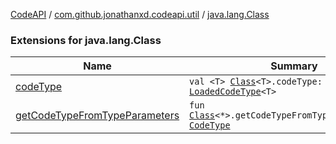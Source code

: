 [CodeAPI](../../index.md) / [com.github.jonathanxd.codeapi.util](../index.md) / [java.lang.Class](.)

### Extensions for java.lang.Class

| Name | Summary |
|---|---|
| [codeType](code-type.md) | `val <T> `[`Class`](http://docs.oracle.com/javase/6/docs/api/java/lang/Class.html)`<T>.codeType: `[`LoadedCodeType`](../../com.github.jonathanxd.codeapi.type/-loaded-code-type/index.md)`<T>` |
| [getCodeTypeFromTypeParameters](get-code-type-from-type-parameters.md) | `fun `[`Class`](http://docs.oracle.com/javase/6/docs/api/java/lang/Class.html)`<*>.getCodeTypeFromTypeParameters(): `[`CodeType`](../../com.github.jonathanxd.codeapi.type/-code-type/index.md) |
